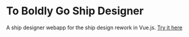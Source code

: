 # To Boldly Go Ship Designer
A ship designer webapp for the ship design rework in Vue.js.
[Try it here](onagravitashunt.github.io/ship-designer-new)